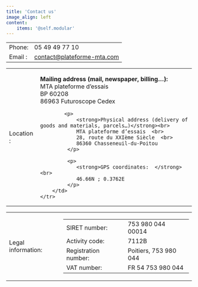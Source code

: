 ```yaml
---
title: 'Contact us'
image_align: left
content:
    items: '@self.modular'
---
```


<table>
    <tr>
        <td>Phone:</td>
        <td>05 49 49 77 10</td>
    </tr>
    <tr>
        <td>Email :</td>
        <td><a href="mailto:contact@plateforme-mta.com">contact@plateforme-mta.com</a></td>
    </tr>
</table>

<table>
    <tr>
        <td>Location :</td>
        <td>
            <p>
                <strong>Mailing address (mail, newspaper, billing…):</strong><br>
                MTA plateforme d’essais  <br>
                BP 60208  <br>
                86963 Futuroscope Cedex
             </p>

            <p>
                <strong>Physical address (delivery of goods and materials, parcels…)</strong><br>
                MTA plateforme d’essais  <br>
                28, route du XXIème Siècle  <br>
                86360 Chasseneuil-du-Poitou
             </p>

             <p>
                <strong>GPS coordinates:  </strong><br>
                46.66N ; 0.3762E
             </p>
        </td>
    </tr>
</table>

<table>
    <tr>
        <td>Legal information:</td>
        <td>
            <table>
            	<tr>
                    <td>SIRET number:</td>
                    <td>753 980 044 00014 </td>
                </tr>
            	<tr>
                    <td>Activity code: </td>
                    <td>7112B </td>
                </tr>
            	<tr>
                    <td>Registration number:</td>
                    <td>Poitiers, 753 980 044 </td>
                </tr>
            	<tr>
                    <td>VAT number:</td>
                    <td>FR 54 753 980 044 </td>
                </tr>
            </table>
        </td>
    </tr>
    
</table>